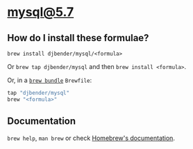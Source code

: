 # mysql@5.7

## How do I install these formulae?

`brew install djbender/mysql/<formula>`

Or `brew tap djbender/mysql` and then `brew install <formula>`.

Or, in a [`brew bundle`](https://github.com/Homebrew/homebrew-bundle) `Brewfile`:

```ruby
tap "djbender/mysql"
brew "<formula>"
```

## Documentation

`brew help`, `man brew` or check [Homebrew's documentation](https://docs.brew.sh).
